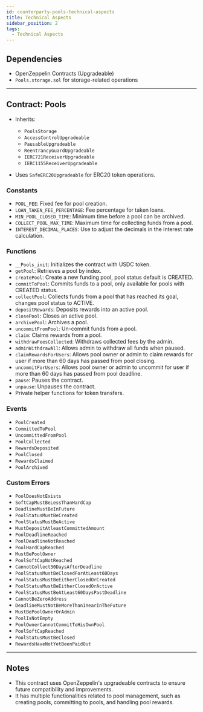 ```yaml
---
id: counterparty-pools-technical-aspects
title: Technical Aspects
sidebar_position: 2
tags:
  - Technical Aspects
---
```


## Dependencies

- OpenZeppelin Contracts (Upgradeable)
- `Pools.storage.sol` for storage-related operations

---

## Contract: Pools

- Inherits:

  - `PoolsStorage`
  - `AccessControlUpgradeable`
  - `PausableUpgradeable`
  - `ReentrancyGuardUpgradeable`
  - `IERC721ReceiverUpgradeable`
  - `IERC1155ReceiverUpgradeable`

- Uses `SafeERC20Upgradeable` for ERC20 token operations.

### Constants

- `POOL_FEE`: Fixed fee for pool creation.
- `LOAN_TAKEN_FEE_PERCENTAGE`: Fee percentage for taken loans.
- `MIN_POOL_CLOSED_TIME`: Minimum time before a pool can be archived.
- `COLLECT_POOL_MAX_TIME`: Maximum time for collecting funds from a pool.
- `INTEREST_DECIMAL_PLACES`: Use to adjust the decimals in the interest rate calculation.

### Functions

- `__Pools_init`: Initializes the contract with USDC token.
- `getPool`: Retrieves a pool by index.
- `createPool`: Create a new funding pool, pool status default is CREATED.
- `commitToPool`: Commits funds to a pool, only available for pools with CREATED status.
- `collectPool`: Collects funds from a pool that has reached its goal, changes pool status to ACTIVE.
- `depositRewards`: Deposits rewards into an active pool.
- `closePool`: Closes an active pool.
- `archivePool`: Archives a pool.
- `uncommitFromPool`: Un-commit funds from a pool.
- `claim`: Claims rewards from a pool.
- `withdrawFeesCollected`: Withdraws collected fees by the admin.
- `adminWithdrawAll`: Allows admin to withdraw all funds when paused.
- `claimRewardsForUsers`: Allows pool owner or admin to claim rewards for user if more than 60 days has passed from pool closing.
- `uncommitForUsers`: Allows pool owner or admin to uncommit for user if more than 60 days has passed from pool deadline.
- `pause`: Pauses the contract.
- `unpause`: Unpauses the contract.
- Private helper functions for token transfers.

### Events

- `PoolCreated`
- `CommittedToPool`
- `UncommittedFromPool`
- `PoolCollected`
- `RewardsDeposited`
- `PoolClosed`
- `RewardsClaimed`
- `PoolArchived`

### Custom Errors

- `PoolDoesNotExists`
- `SoftCapMustBeLessThanHardCap`
- `DeadlineMustBeInFuture`
- `PoolStatusMustBeCreated`
- `PoolStatusMustBeActive`
- `MustDepositAtleastCommittedAmount`
- `PoolDeadlineReached`
- `PoolDeadlineNotReached`
- `PoolHardCapReached`
- `MustBePoolOwner`
- `PoolSoftCapNotReached`
- `CannotCollect30DaysAfterDeadline`
- `PoolStatusMustBeClosedForAtLeast60Days`
- `PoolStatusMustBeEitherClosedOrCreated`
- `PoolStatusMustBeEitherClosedOrActive`
- `PoolStatusMustBeAtLeast60DaysPastDeadline`
- `CannotBeZeroAddress`
- `DeadlineMustNotBeMoreThan1YearInTheFuture`
- `MustBePoolOwnerOrAdmin`
- `PoolIsNotEmpty`
- `PoolOwnerCannotCommitToHisOwnPool`
- `PoolSoftCapReached`
- `PoolStatusMustBeClosed`
- `RewardsHaveNotYetBeenPaidOut`

---

## Notes

- This contract uses OpenZeppelin's upgradeable contracts to ensure future compatibility and improvements.
- It has multiple functionalities related to pool management, such as creating pools, committing to pools, and handling pool rewards.
